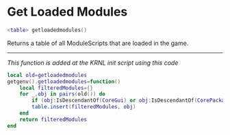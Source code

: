 # Get Loaded Modules
```lua
<table> getloadedmodules()
```
Returns a table of all ModuleScripts that are loaded in the game.

---

_This function is added at the KRNL init script using this code_
```lua
local old=getloadedmodules
getgenv().getloadedmodules=function()
    local filteredModules={}
    for _,obj in pairs(old()) do
        if (obj:IsDescendantOf(CoreGui) or obj:IsDescendantOf(CorePackages)) then continue end
        table.insert(filteredModules, obj)
    end
    return filteredModules
end
```
